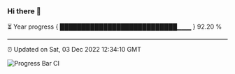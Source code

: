 ### Hi there 👋

⏳ Year progress { ███████████████████████████▁▁▁ } 92.20 %

---

⏰ Updated on Sat, 03 Dec 2022 12:34:10 GMT

![Progress Bar CI](https://github.com/ZhaoGui/ZhaoGui/workflows/Progress%20Bar%20CI/badge.svg)
